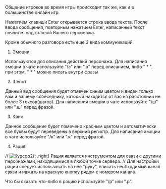 Общение игроков во время игры происходит так же, как и в большинстве онлайн игр.

Нажатием клавиши Enter открывается строка ввода текста. После ввода сообщения, повторным нажатием Enter, написанный текст появится над головой Вашего персонажа.

Кроме обычного разговора есть еще 3 вида коммуникаций:

1. Эмоции

Используются для описания действий персонажа.
Для написания эмоции в чате используйте "/э" или ".э" перед описанием, либо " * ", при этом, " * " можно писать внутри фразы

2. Шепот

Данный вид сообщения будет отмечен синим цветом и виден только вам и вашему собеседнику, который находится от вас на расстоянии не более 3 гексов(шагов). Для написания эмоции в чате используйте "/ш" или ".ш" перед фразой.

3. Крик

Данное сообщение будет помечено красным цветом и автоматически все буквы будут переведены в верхний регистр.
Для написания эмоции в чате используйте "/к" или ".к" перед фразой.

4. Рация

// ![Курсор2](https://snag.gy/HuESrY.jpg){: .right} Рация является инструментом для связи с другими персонажами, находящимися в любой точке сервера.
//
Для настройки рации следует использовать на неё "руку", вписать необходимый канал связи и нажать на красную кнопку рядом с номером канала.

Что бы сказать что-либо в рацию используйте "/р" или ".р".
